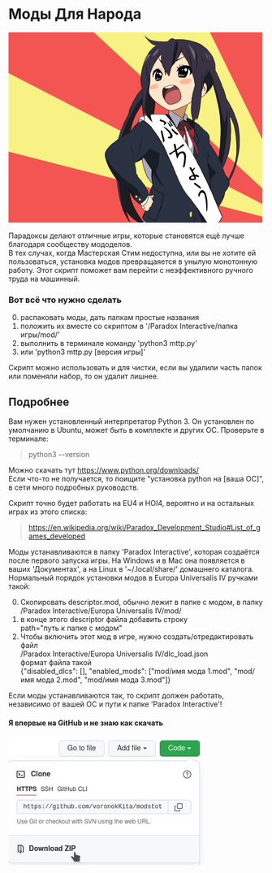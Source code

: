 # Моды Для Народа

![picture](azusa.jpg "Azusa")

Парадоксы делают отличные игры, которые становятся ещё лучше благодаря сообществу мододелов.<br>
В тех случах, когда Мастерская Стим недоступна, или вы не хотите ей пользоваться, установка модов превращаяется в унылую монотонную работу. Этот скрипт поможет вам перейти с неэффективного ручного труда на машинный.

### Вот всё что нужно сделать

0. распаковать моды, дать папкам простые названия
1. положить их вместе со скриптом в '/Paradox Interactive/папка игры/mod/'
2. выполнить в терминале команду 'python3 mttp.py'
3. или 'python3 mttp.py [версия игры]'

Скрипт можно использовать и для чистки, если вы удалили часть папок или поменяли набор, то он удалит лишнее.

## Подробнее

Вам нужен установленный интерпретатор Python 3. Он установлен по умолчанию в Ubuntu, может быть в комплекте и других ОС. Проверьте в терминале:
> python3 --version

Можно скачать тут https://www.python.org/downloads/<br>
Если что-то не получается, то поищите "установка python на [ваша ОС]", в сети много подробных руководств.

Скрипт точно будет работать на EU4 и HOI4, вероятно и на остальных играх из этого списка:
> https://en.wikipedia.org/wiki/Paradox_Development_Studio#List_of_games_developed

Моды устанавливаются в папку 'Paradox Interactive', которая создаётся после первого запуска игры. На Windows и в Mac она появляется в ваших 'Документах', а на Linux в '~/.local/share/' домашнего каталога.<br>
Нормальный порядок установки модов в Europa Universalis IV ручками такой:

0. Скопировать descriptor.mod, обычно лежит в папке с модом, в папку<br>
/Paradox Interactive/Europa Universalis IV/mod/<br>
1. в конце этого descriptor файла добавить строку<br>
path="путь к папке с модом"<br>
2. Чтобы включить этот мод в игре, нужно создать/отредактировать файл<br>
/Paradox Interactive/Europa Universalis IV/dlc_load.json<br>
формат файла такой<br>
{"disabled_dlcs": [], "enabled_mods": ["mod/имя мода 1.mod", "mod/имя мода 2.mod", "mod/имя мода 3.mod"]}

Если моды устанавливаются так, то скрипт должен работать, независимо от вашей ОС и пути к папке 'Paradox Interactive'!

#### Я впервые на GitHub и не знаю как скачать

![guide](howto.jpg "how to download")
